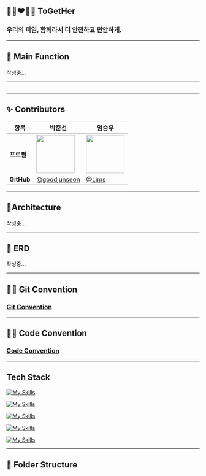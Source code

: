 ## 👩🏼‍❤️‍👨🏼 ToGetHer
### 우리의 피임, 함께라서 더 안전하고 편안하게.

---

## 📌 Main Function

작성중...

---

## 

---


## ✨ Contributors

| 항목       | 박준선 | 임승우 |
|------------|--------|--------|
| **프로필**   | <img src="https://github.com/goodjunseon.png" width="100"> | <img src="https://github.com/swoo0514.png" width="100"> |
| **GitHub**  | [@goodjunseon](https://github.com/goodjunseon) | [@Lims](https://github.com/swoo0514) |

---
## 🔗Architecture

작성중...

---

## 📀 ERD

작성중...

---

## 🤝🏻 Git Convention
### [Git Convention](document/GitConvention)

---
## 🤝🏻 Code Convention
### [Code Convention](document/CodeConvetion.md)

---
## Tech Stack
[![My Skills](https://skillicons.dev/icons?i=java,spring)](https://skillicons.dev)

[![My Skills](https://skillicons.dev/icons?i=mysql,redis)](https://skillicons.dev)

[![My Skills](https://skillicons.dev/icons?i=aws,linux,nginx)](https://skillicons.dev)

[![My Skills](https://skillicons.dev/icons?i=github,git,githubactions)](https://skillicons.dev)

[![My Skills](https://skillicons.dev/icons?i=idea,postman,figma,discord,notion)](https://skillicons.dev)

---
## 📁 Folder Structure

